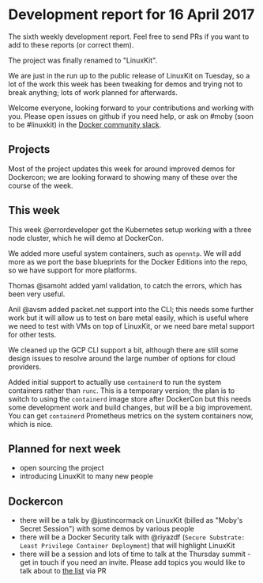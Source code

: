 # Development report for 16 April 2017

The sixth weekly development report. Feel free to send PRs if you want to add to these reports (or correct them).

The project was finally renamed to "LinuxKit".

We are just in the run up to the public release of LinuxKit on Tuesday, so a lot of the work this week has been tweaking for demos and trying not to break anything; lots of work planned for afterwards.

Welcome everyone, looking forward to your contributions and working with you. Please open issues on github if you need help, or ask on #moby (soon to be #linuxkit) in the [Docker community slack](https://community.docker.com/registrations/groups/4316).

## Projects

Most of the project updates this week for around improved demos for Dockercon; we are looking forward to showing many of these over the course of the week.

## This week

This week @errordeveloper got the Kubernetes setup working with a three node cluster, which he will demo at DockerCon.

We added more useful system containers, such as `openntp`. We will add more as we port the base blueprints for the Docker Editions into the repo, so we have support for more platforms.

Thomas @samoht added yaml validation, to catch the errors, which has been very useful.

Anil @avsm added packet.net support into the CLI; this needs some further work but it will allow us to test on bare metal easily, which is useful where we need to test with VMs on top of LinuxKit, or we need bare metal support for other tests.

We cleaned up the GCP CLI support a bit, although there are still some design issues to resolve around the large number of options for cloud providers.

Added initial support to actually use `containerd` to run the system containers rather than `runc`. This is a temporary version; the plan is to switch to using the `containerd` image store after DockerCon but this needs some development work and build changes, but will be a big improvement. You can get `containerd` Prometheus metrics on the system containers now, which is nice.

## Planned for next week

- open sourcing the project
- introducing LinuxKit to many new people

## Dockercon

- there will be a talk by @justincormack on LinuxKit (billed as "Moby's Secret Session") with some demos by various people
- there will be a Docker Security talk with @riyazdf (`Secure Substrate: Least Privilege Container Deployment`) that will highlight LinuxKit
- there will be a session and lots of time to talk at the Thursday summit - get in touch if you need an invite. Please add topics you
  would like to talk about to [the list](../docs/dockercon-summit.md) via PR
